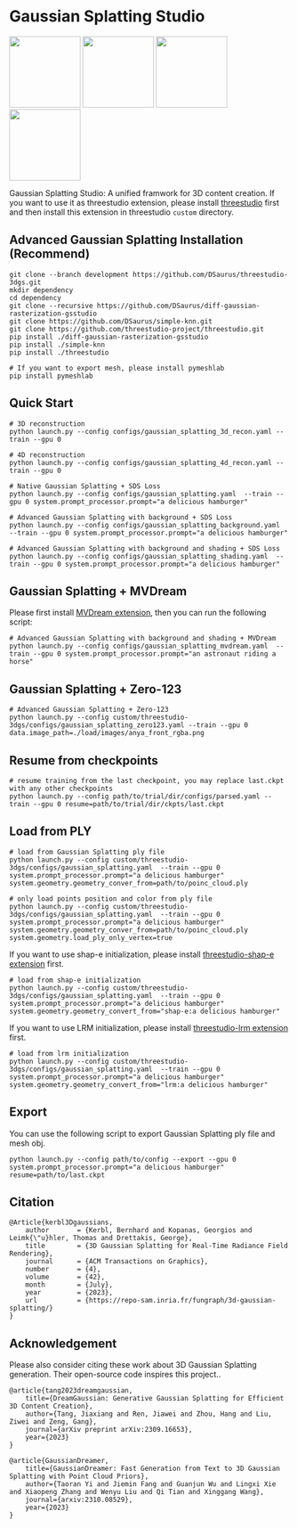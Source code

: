 # Gaussian Splatting Studio
<img src="https://github.com/DSaurus/threestudio-3dgs/assets/24589363/55874a57-cff1-4e83-a006-76585bcd3b76" width="" height="128">

<img src="https://github.com/DSaurus/threestudio-3dgs/assets/24589363/505f35e5-b160-4c12-92dc-03482404ef5e" width="" height="128">

<img src="https://github.com/DSaurus/threestudio-3dgs/assets/24589363/a1041f0d-a56f-4f7f-adc3-1e99c2d81098" width="" height="128">

<img src="https://github.com/DSaurus/threestudio-3dgs/assets/24589363/f524524e-33aa-4701-9f0d-31cba23eaead" width="" height="128">

Gaussian Splatting Studio: A unified framwork for 3D content creation. If you want to use it as threestudio extension, please install [threestudio](https://github.com/threestudio-project/threestudio) first and then install this extension in threestudio `custom` directory.

## Advanced Gaussian Splatting Installation (Recommend)
```
git clone --branch development https://github.com/DSaurus/threestudio-3dgs.git
mkdir dependency
cd dependency
git clone --recursive https://github.com/DSaurus/diff-gaussian-rasterization-gsstudio
git clone https://github.com/DSaurus/simple-knn.git
git clone https://github.com/threestudio-project/threestudio.git
pip install ./diff-gaussian-rasterization-gsstudio
pip install ./simple-knn
pip install ./threestudio

# If you want to export mesh, please install pymeshlab
pip install pymeshlab
```

## Quick Start
```
# 3D reconstruction
python launch.py --config configs/gaussian_splatting_3d_recon.yaml --train --gpu 0

# 4D reconstruction
python launch.py --config configs/gaussian_splatting_4d_recon.yaml --train --gpu 0

# Native Gaussian Splatting + SDS Loss
python launch.py --config configs/gaussian_splatting.yaml  --train --gpu 0 system.prompt_processor.prompt="a delicious hamburger"

# Advanced Gaussian Splatting with background + SDS Loss
python launch.py --config configs/gaussian_splatting_background.yaml  --train --gpu 0 system.prompt_processor.prompt="a delicious hamburger"

# Advanced Gaussian Splatting with background and shading + SDS Loss
python launch.py --config configs/gaussian_splatting_shading.yaml  --train --gpu 0 system.prompt_processor.prompt="a delicious hamburger"
```

## Gaussian Splatting + MVDream
Please first install [MVDream extension](https://github.com/DSaurus/threestudio-mvdream), then you can run the following script:
```
# Advanced Gaussian Splatting with background and shading + MVDream
python launch.py --config configs/gaussian_splatting_mvdream.yaml  --train --gpu 0 system.prompt_processor.prompt="an astronaut riding a horse"
```

## Gaussian Splatting + Zero-123
```
# Advanced Gaussian Splatting + Zero-123
python launch.py --config custom/threestudio-3dgs/configs/gaussian_splatting_zero123.yaml --train --gpu 0 data.image_path=./load/images/anya_front_rgba.png
```

## Resume from checkpoints
```
# resume training from the last checkpoint, you may replace last.ckpt with any other checkpoints
python launch.py --config path/to/trial/dir/configs/parsed.yaml --train --gpu 0 resume=path/to/trial/dir/ckpts/last.ckpt
```

## Load from PLY
```
# load from Gaussian Splatting ply file
python launch.py --config custom/threestudio-3dgs/configs/gaussian_splatting.yaml  --train --gpu 0 system.prompt_processor.prompt="a delicious hamburger" system.geometry.geometry_conver_from=path/to/poinc_cloud.ply

# only load points position and color from ply file
python launch.py --config custom/threestudio-3dgs/configs/gaussian_splatting.yaml  --train --gpu 0 system.prompt_processor.prompt="a delicious hamburger" system.geometry.geometry_conver_from=path/to/poinc_cloud.ply system.geometry.load_ply_only_vertex=true
```

If you want to use shap-e initialization, please install [threestudio-shap-e extension](https://github.com/DSaurus/threestudio-shap-e) first.
```
# load from shap-e initialization
python launch.py --config custom/threestudio-3dgs/configs/gaussian_splatting.yaml  --train --gpu 0 system.prompt_processor.prompt="a delicious hamburger" system.geometry.geometry_convert_from="shap-e:a delicious hamburger"
```

If you want to use LRM initialization, please install [threestudio-lrm extension](https://github.com/Adamdad/threestudio-lrm) first.
```
# load from lrm initialization
python launch.py --config custom/threestudio-3dgs/configs/gaussian_splatting.yaml  --train --gpu 0 system.prompt_processor.prompt="a delicious hamburger" system.geometry.geometry_convert_from="lrm:a delicious hamburger"
```

## Export
You can use the following script to export Gaussian Splatting ply file and mesh obj.
```
python launch.py --config path/to/config --export --gpu 0 system.prompt_processor.prompt="a delicious hamburger" resume=path/to/last.ckpt
```

## Citation
```
@Article{kerbl3Dgaussians,
    author       = {Kerbl, Bernhard and Kopanas, Georgios and Leimk{\"u}hler, Thomas and Drettakis, George},
    title        = {3D Gaussian Splatting for Real-Time Radiance Field Rendering},
    journal      = {ACM Transactions on Graphics},
    number       = {4},
    volume       = {42},
    month        = {July},
    year         = {2023},
    url          = {https://repo-sam.inria.fr/fungraph/3d-gaussian-splatting/}
}
```

## Acknowledgement
Please also consider citing these work about 3D Gaussian Splatting generation. Their open-source code inspires this project..

```
@article{tang2023dreamgaussian,
    title={DreamGaussian: Generative Gaussian Splatting for Efficient 3D Content Creation},
    author={Tang, Jiaxiang and Ren, Jiawei and Zhou, Hang and Liu, Ziwei and Zeng, Gang},
    journal={arXiv preprint arXiv:2309.16653},
    year={2023}
}
```

```
@article{GaussianDreamer,
    title={GaussianDreamer: Fast Generation from Text to 3D Gaussian Splatting with Point Cloud Priors},
    author={Taoran Yi and Jiemin Fang and Guanjun Wu and Lingxi Xie and Xiaopeng Zhang and Wenyu Liu and Qi Tian and Xinggang Wang},
    journal={arxiv:2310.08529},
    year={2023}
}
```
